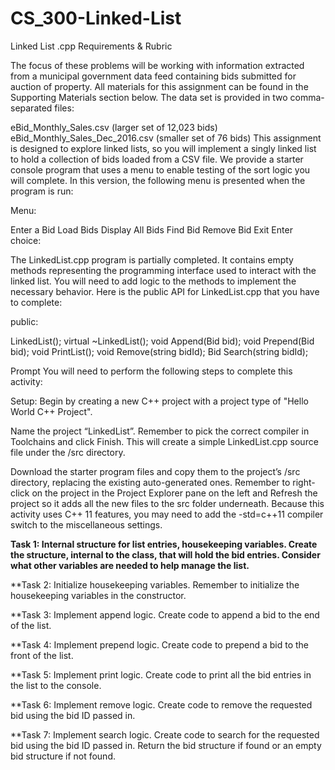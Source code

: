 # CS_300-Linked-List
Linked List .cpp
Requirements & Rubric

The focus of these problems will be working with information extracted from a municipal government data feed containing bids submitted for auction of property. All materials for this assignment can be found in the Supporting Materials section below. The data set is provided in two comma-separated files:

eBid_Monthly_Sales.csv (larger set of 12,023 bids)
eBid_Monthly_Sales_Dec_2016.csv (smaller set of 76 bids)
This assignment is designed to explore linked lists, so you will implement a singly linked list to hold a collection of bids loaded from a CSV file. We provide a starter console program that uses a menu to enable testing of the sort logic you will complete. In this version, the following menu is presented when the program is run:

Menu:

Enter a Bid
Load Bids
Display All Bids
Find Bid
Remove Bid
Exit
Enter choice:

The LinkedList.cpp program is partially completed. It contains empty methods representing the programming interface used to interact with the linked list. You will need to add logic to the methods to implement the necessary behavior. Here is the public API for LinkedList.cpp that you have to complete:

public:

LinkedList();
virtual ~LinkedList();
void Append(Bid bid);
void Prepend(Bid bid);
void PrintList();
void Remove(string bidId);
Bid Search(string bidId);

Prompt
You will need to perform the following steps to complete this activity:

Setup: Begin by creating a new C++ project with a project type of "Hello World C++ Project".

Name the project “LinkedList”. Remember to pick the correct compiler in Toolchains and click Finish. This will create a simple LinkedList.cpp source file under the /src directory.

Download the starter program files and copy them to the project’s /src directory, replacing the existing auto-generated ones. Remember to right-click on the project in the Project Explorer pane on the left and Refresh the project so it adds all the new files to the src folder underneath.
Because this activity uses C++ 11 features, you may need to add the -std=c++11 compiler switch to the miscellaneous settings.


**Task 1: Internal structure for list entries, housekeeping variables. Create the structure, internal to the class, that will hold the bid entries. Consider what other variables are needed to help manage the list.**

**Task 2: Initialize housekeeping variables. Remember to initialize the housekeeping variables in the constructor.

**Task 3: Implement append logic. Create code to append a bid to the end of the list.

**Task 4: Implement prepend logic. Create code to prepend a bid to the front of the list.

**Task 5: Implement print logic. Create code to print all the bid entries in the list to the console.

**Task 6: Implement remove logic. Create code to remove the requested bid using the bid ID passed in.

**Task 7: Implement search logic. Create code to search for the requested bid using the bid ID passed in. Return the bid structure if found or an empty bid structure if not found.
